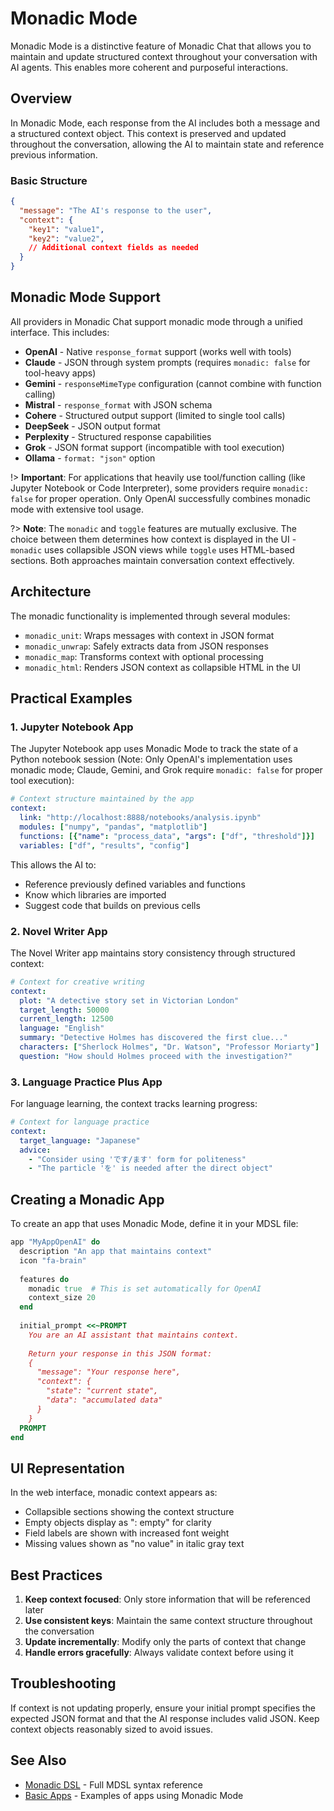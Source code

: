 # Monadic Mode

Monadic Mode is a distinctive feature of Monadic Chat that allows you to maintain and update structured context throughout your conversation with AI agents. This enables more coherent and purposeful interactions.

## Overview

In Monadic Mode, each response from the AI includes both a message and a structured context object. This context is preserved and updated throughout the conversation, allowing the AI to maintain state and reference previous information.


### Basic Structure

```json
{
  "message": "The AI's response to the user",
  "context": {
    "key1": "value1",
    "key2": "value2",
    // Additional context fields as needed
  }
}
```


## Monadic Mode Support

All providers in Monadic Chat support monadic mode through a unified interface. This includes:

- **OpenAI** - Native `response_format` support (works well with tools)
- **Claude** - JSON through system prompts (requires `monadic: false` for tool-heavy apps)
- **Gemini** - `responseMimeType` configuration (cannot combine with function calling)
- **Mistral** - `response_format` with JSON schema
- **Cohere** - Structured output support (limited to single tool calls)
- **DeepSeek** - JSON output format
- **Perplexity** - Structured response capabilities
- **Grok** - JSON format support (incompatible with tool execution)
- **Ollama** - `format: "json"` option

!> **Important**: For applications that heavily use tool/function calling (like Jupyter Notebook or Code Interpreter), some providers require `monadic: false` for proper operation. Only OpenAI successfully combines monadic mode with extensive tool usage.

?> **Note**: The `monadic` and `toggle` features are mutually exclusive. The choice between them determines how context is displayed in the UI - `monadic` uses collapsible JSON views while `toggle` uses HTML-based sections. Both approaches maintain conversation context effectively.

## Architecture

The monadic functionality is implemented through several modules:

- `monadic_unit`: Wraps messages with context in JSON format
- `monadic_unwrap`: Safely extracts data from JSON responses
- `monadic_map`: Transforms context with optional processing
- `monadic_html`: Renders JSON context as collapsible HTML in the UI

## Practical Examples

### 1. Jupyter Notebook App

The Jupyter Notebook app uses Monadic Mode to track the state of a Python notebook session (Note: Only OpenAI's implementation uses monadic mode; Claude, Gemini, and Grok require `monadic: false` for proper tool execution):

```yaml
# Context structure maintained by the app
context:
  link: "http://localhost:8888/notebooks/analysis.ipynb"
  modules: ["numpy", "pandas", "matplotlib"]
  functions: [{"name": "process_data", "args": ["df", "threshold"]}]
  variables: ["df", "results", "config"]
```

This allows the AI to:
- Reference previously defined variables and functions
- Know which libraries are imported
- Suggest code that builds on previous cells

### 2. Novel Writer App

The Novel Writer app maintains story consistency through structured context:

```yaml
# Context for creative writing
context:
  plot: "A detective story set in Victorian London"
  target_length: 50000
  current_length: 12500
  language: "English"
  summary: "Detective Holmes has discovered the first clue..."
  characters: ["Sherlock Holmes", "Dr. Watson", "Professor Moriarty"]
  question: "How should Holmes proceed with the investigation?"
```

### 3. Language Practice Plus App

For language learning, the context tracks learning progress:

```yaml
# Context for language practice
context:
  target_language: "Japanese"
  advice: 
    - "Consider using 'です/ます' form for politeness"
    - "The particle 'を' is needed after the direct object"
```

## Creating a Monadic App

To create an app that uses Monadic Mode, define it in your MDSL file:

```ruby
app "MyAppOpenAI" do
  description "An app that maintains context"
  icon "fa-brain"
  
  features do
    monadic true  # This is set automatically for OpenAI
    context_size 20
  end
  
  initial_prompt <<~PROMPT
    You are an AI assistant that maintains context.
    
    Return your response in this JSON format:
    {
      "message": "Your response here",
      "context": {
        "state": "current state",
        "data": "accumulated data"
      }
    }
  PROMPT
end
```

## UI Representation

In the web interface, monadic context appears as:
- Collapsible sections showing the context structure
- Empty objects display as ": empty" for clarity
- Field labels are shown with increased font weight
- Missing values shown as "no value" in italic gray text

## Best Practices

1. **Keep context focused**: Only store information that will be referenced later
2. **Use consistent keys**: Maintain the same context structure throughout the conversation
3. **Update incrementally**: Modify only the parts of context that change
4. **Handle errors gracefully**: Always validate context before using it

## Troubleshooting

If context is not updating properly, ensure your initial prompt specifies the expected JSON format and that the AI response includes valid JSON. Keep context objects reasonably sized to avoid issues.

## See Also

- [Monadic DSL](./monadic_dsl.md) - Full MDSL syntax reference
- [Basic Apps](../basic-apps/) - Examples of apps using Monadic Mode